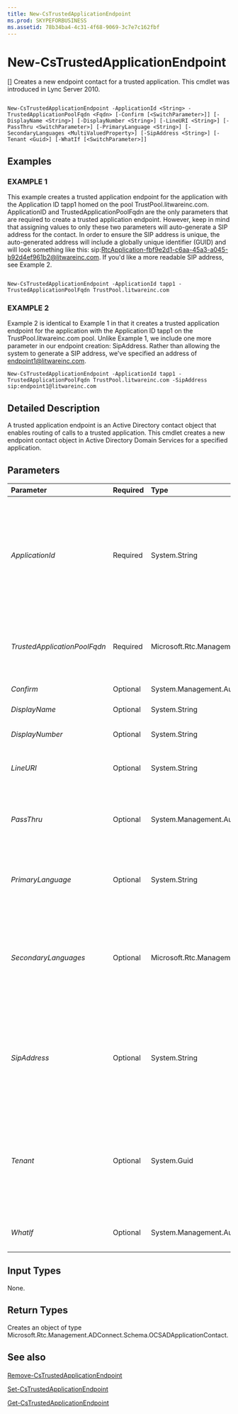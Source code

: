 ```yaml
---
title: New-CsTrustedApplicationEndpoint
ms.prod: SKYPEFORBUSINESS
ms.assetid: 78b34ba4-4c31-4f68-9069-3c7e7c162fbf
---
```



# New-CsTrustedApplicationEndpoint
[]
Creates a new endpoint contact for a trusted application. This cmdlet was introduced in Lync Server 2010.
  
    
    


```

New-CsTrustedApplicationEndpoint -ApplicationId <String> -TrustedApplicationPoolFqdn <Fqdn> [-Confirm [<SwitchParameter>]] [-DisplayName <String>] [-DisplayNumber <String>] [-LineURI <String>] [-PassThru <SwitchParameter>] [-PrimaryLanguage <String>] [-SecondaryLanguages <MultiValuedProperty>] [-SipAddress <String>] [-Tenant <Guid>] [-WhatIf [<SwitchParameter>]]

```


## Examples


  
    
    

### EXAMPLE 1

This example creates a trusted application endpoint for the application with the Application ID tapp1 homed on the pool TrustPool.litwareinc.com. ApplicationID and TrustedApplicationPoolFqdn are the only parameters that are required to create a trusted application endpoint. However, keep in mind that assigning values to only these two parameters will auto-generate a SIP address for the contact. In order to ensure the SIP address is unique, the auto-generated address will include a globally unique identifier (GUID) and will look something like this: sip:RtcApplication-fbf9e2d1-c6aa-45a3-a045-b92d4ef961b2@litwareinc.com. If you'd like a more readable SIP address, see Example 2. 
  
    
    

```

New-CsTrustedApplicationEndpoint -ApplicationId tapp1 -TrustedApplicationPoolFqdn TrustPool.litwareinc.com
```


### EXAMPLE 2

Example 2 is identical to Example 1 in that it creates a trusted application endpoint for the application with the Application ID tapp1 on the TrustPool.litwareinc.com pool. Unlike Example 1, we include one more parameter in our endpoint creation: SipAddress. Rather than allowing the system to generate a SIP address, we've specified an address of endpoint1@litwareinc.com.
  
    
    

```
New-CsTrustedApplicationEndpoint -ApplicationId tapp1 -TrustedApplicationPoolFqdn TrustPool.litwareinc.com -SipAddress sip:endpoint1@litwareinc.com
```


## Detailed Description

A trusted application endpoint is an Active Directory contact object that enables routing of calls to a trusted application. This cmdlet creates a new endpoint contact object in Active Directory Domain Services for a specified application.
  
    
    

## Parameters



|**Parameter**|**Required**|**Type**|**Description**|
|:-----|:-----|:-----|:-----|
| _ApplicationId_ <br/> |Required  <br/> |System.String  <br/> |The application ID of the trusted application for which the endpoint contact is being created. An application with this ID must already exist. Note that you may include only the name part of the application ID, you don't need to (but you can) include the prefix information. For example, if the application ID is urn:application:TrustedApp1 you only need to pass the string TrustedApp1 to this parameter.  <br/> |
| _TrustedApplicationPoolFqdn_ <br/> |Required  <br/> |Microsoft.Rtc.Management.Deploy.Fqdn  <br/> |The fully qualified domain name (FQDN) of the trusted application pool associated with the application. The application must already be associated with this pool for the endpoint to be created.  <br/> |
| _Confirm_ <br/> |Optional  <br/> |System.Management.Automation.SwitchParameter  <br/> |Prompts you for confirmation before executing the command.  <br/> |
| _DisplayName_ <br/> |Optional  <br/> |System.String  <br/> |The display name of the endpoint contact object.  <br/> |
| _DisplayNumber_ <br/> |Optional  <br/> |System.String  <br/> |The telephone number of the contact as it will appear in the Address Book.  <br/> |
| _LineURI_ <br/> |Optional  <br/> |System.String  <br/> |The phone number of the contact. Must be in the format TEL:<number>, for example TEL:+14255551212.  <br/> |
| _PassThru_ <br/> |Optional  <br/> |System.Management.Automation.SwitchParameter  <br/> |Returns the results of this command. Running this cmdlet will display the newly created object; including this parameter will simply repeat that output, making the use of this parameter redundant.  <br/> |
| _PrimaryLanguage_ <br/> |Optional  <br/> |System.String  <br/> |The primary language used for the trusted application. The language must be configured using a valid language code, such as en-US (U.S. English), fr-FR (French), etc.  <br/> |
| _SecondaryLanguages_ <br/> |Optional  <br/> |Microsoft.Rtc.Management.ADConnect.Core.MultiValuedProperty  <br/> |A collection of languages that can also be used for trusted applications. Values must be configured as a comma-separated values list of language codes. For example, the following syntax sets French Canadian and French as secondary languages: -SecondaryLanguages "fr-CA","fr-FR".  <br/> |
| _SipAddress_ <br/> |Optional  <br/> |System.String  <br/> |A SIP address for the new contact object. If you do not include a value for this parameter a SIP address will be auto-generated in the format sip:RtcApplication-<GUID>.<domain>, for example sip:RtcApplication-fbf9e2d1-c6aa-45a3-a045-b92d4ef961b2@litwareinc.com. The domain will be the default SIP domain.  <br/> |
| _Tenant_ <br/> |Optional  <br/> |System.Guid  <br/> |Globally unique identifier (GUID) of the Skype for Business Online tenant account for which the new trusted application pool endpoint is being created. For example:  <br/>  `-Tenant "38aad667-af54-4397-aaa7-e94c79ec2308"` <br/> You can return the tenant ID for each of your tenants by running this command:  <br/>  `Get-CsTenant | Select-Object DisplayName, TenantID` <br/> |
| _WhatIf_ <br/> |Optional  <br/> |System.Management.Automation.SwitchParameter  <br/> |Describes what would happen if you executed the command without actually executing the command.  <br/> |
   

## Input Types

None.
  
    
    

## Return Types

Creates an object of type Microsoft.Rtc.Management.ADConnect.Schema.OCSADApplicationContact.
  
    
    

## See also


#### 


  
    
    
 [Remove-CsTrustedApplicationEndpoint](remove-cstrustedapplicationendpoint.md)
  
    
    
 [Set-CsTrustedApplicationEndpoint](set-cstrustedapplicationendpoint.md)
  
    
    
 [Get-CsTrustedApplicationEndpoint](get-cstrustedapplicationendpoint.md)
